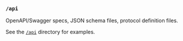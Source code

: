 ### `/api`

OpenAPI/Swagger specs, JSON schema files, protocol definition files.

See the [`/api`](https://github.com/golang-standards/project-layout/blob/master/api/README.md) directory for examples.
